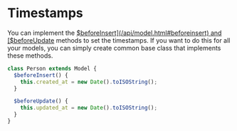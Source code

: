 # Timestamps

You can implement the [$beforeInsert](/api/model.html#beforeinsert) and [$beforeUpdate](/api/model.html#beforeupdate) methods to set the timestamps. If you want to do this for all your models, you can simply create common base class that implements these methods.

```js
class Person extends Model {
  $beforeInsert() {
    this.created_at = new Date().toISOString();
  }

  $beforeUpdate() {
    this.updated_at = new Date().toISOString();
  }
}
```
